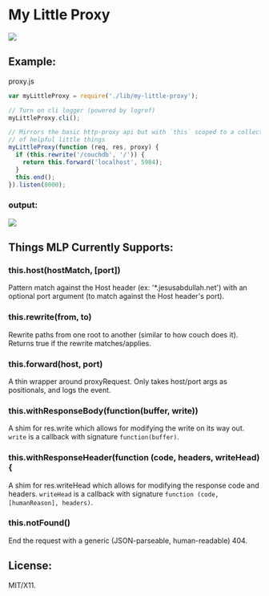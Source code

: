 # My Little Proxy

![](https://raw.github.com/jesusabdullah/my-little-proxy/master/img/mlp.web.png)

## Example:

proxy.js

```js
var myLittleProxy = require('./lib/my-little-proxy');

// Turn on cli logger (powered by logref)
myLittleProxy.cli();

// Mirrors the basic http-proxy api but with `this` scoped to a collection
// of helpful little things
myLittleProxy(function (req, res, proxy) {
  if (this.rewrite('/couchdb', '/')) {
    return this.forward('localhost', 5984);
  }
  this.end();
}).listen(8000);
```

### output:

![](https://raw.github.com/jesusabdullah/my-little-proxy/master/img/screenie.png)

## Things MLP Currently Supports:

### this.host(hostMatch, [port])

Pattern match against the Host header (ex: '*.jesusabdullah.net') with an
optional port argument (to match against the Host header's port).

### this.rewrite(from, to)

Rewrite paths from one root to another (similar to how couch does it). Returns
true if the rewrite matches/applies.

### this.forward(host, port)

A thin wrapper around proxyRequest. Only takes host/port args as positionals,
and logs the event.

### this.withResponseBody(function(buffer, write))

A shim for res.write which allows for modifying the write on its way out.
`write` is a callback with signature `function(buffer)`.

### this.withResponseHeader(function (code, headers, writeHead) {

A shim for res.writeHead which allows for modifying the response code and
headers. `writeHead` is a callback with signature
`function (code, [humanReason], headers)`.

### this.notFound()

End the request with a generic (JSON-parseable, human-readable) 404.

## License:

MIT/X11.

